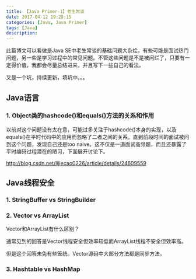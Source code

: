 ```yaml
---
title: 【Java Primer-1】老生常谈
date: 2017-04-12 19:28:15
categories: [Java, Java Primer]
tags: [Java]
description:
---
```


此篇博文可以看做是Java SE中老生常谈的基础问题大杂烩。有些可能是面试热门问题，另一些是学习过程中的常见问题。不管这些问题是不是被问烂了，只要有一定得价值，我都会尽量总结进来，并且写下一些自己的看法。

又是一个坑，持续更新，填坑中。。。

## Java语言

### 1. Object类的hashcode()和equals()方法的关系和作用

以前对这个问题没有太在意，可能过多关注于hashcode()本身的实现，以及equals()在平时代码中的应用而忽略了二者之间的关系。直到前段时间的面试被问到这个问题，发现自己还是too naive。这不仅是一道面试高频题，而且还暴露了平时编码过程潜在的陋习，下面展开讨论下。



http://blog.csdn.net/lijiecao0226/article/details/24609559



## Java线程安全

### 1. StringBuffer  vs StringBuilder



### 2. Vector vs ArrayList

Vector和ArrayList有什么区别？

通常见到的回答是Vector线程安全但效率较低而ArrayList线程不安全但效率高。

但是这个回答未免有些笼统。Vector源码中大部分方法都是同步方法，



### 3. Hashtable vs HashMap   

### 






